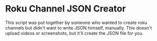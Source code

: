 <h1>Roku Channel JSON Creator</h1>

<p>This script was put together by someone who wanted to create roku channels but didn't want to write JSON himself, manually. This doesn't upload videos or screenshots, but it'll create the JSON file for you.</p>